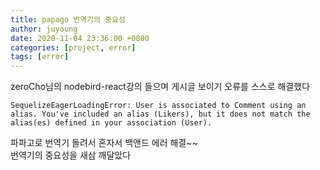 ```yaml
---
title: papago 번역기의 중요성
author: juyoung
date: 2020-11-04 23:36:00 +0800
categories: [project, error]
tags: [error]
---
```


zeroCho님의 nodebird-react강의 들으며 게시글 보이기 오류를 스스로 해결했다

```console
SequelizeEagerLoadingError: User is associated to Comment using an alias. You've included an alias (Likers), but it does not match the alias(es) defined in your association (User).
```

파파고로 번역기 돌려서 혼자서 백앤드 에러 해결~~  
번역기의 중요성을 새삼 깨달았다
